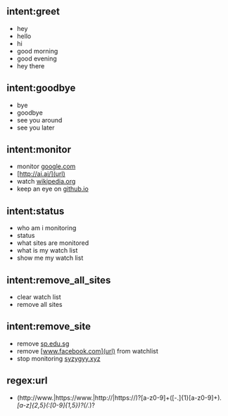 ## intent:greet
- hey
- hello
- hi
- good morning
- good evening
- hey there

## intent:goodbye
- bye
- goodbye
- see you around
- see you later

## intent:monitor
- monitor [google.com](url)
- [http://ai.ai/](url)
- watch [wikipedia.org](url)
- keep an eye on [github.io](url)

## intent:status
- who am i monitoring
- status
- what sites are monitored
- what is my watch list
- show me my watch list

## intent:remove_all_sites
- clear watch list
- remove all sites

## intent:remove_site
- remove [sp.edu.sg](url)
- remove [www.facebook.com](url) from watchlist
- stop monitoring [syzygyy.xyz](url)

## regex:url
- (http:\/\/www\.|https:\/\/www\.|http:\/\/|https:\/\/)?[a-z0-9]+([\-\.]{1}[a-z0-9]+)*\.[a-z]{2,5}(:[0-9]{1,5})?(\/.*)?